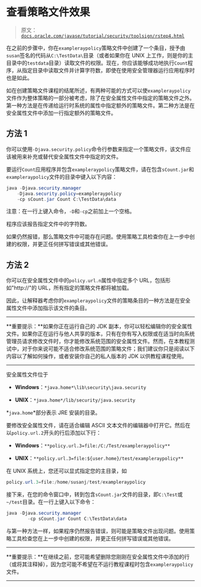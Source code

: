 # 查看策略文件效果

> 原文：[`docs.oracle.com/javase/tutorial/security/toolsign/rstep4.html`](https://docs.oracle.com/javase/tutorial/security/toolsign/rstep4.html)

在之前的步骤中，你在`exampleraypolicy`策略文件中创建了一个条目，授予由`susan`签名的代码从`C:\TestData\`目录（或者如果你在 UNIX 上工作，则是你的主目录中的`testdata`目录）读取文件的权限。现在，你应该能够成功地执行`Count`程序，从指定目录中读取文件并计算字符数，即使在使用安全管理器运行应用程序时也是如此。

如在创建策略文件课程的结尾所述，有两种可能的方式可以使`exampleraypolicy`文件作为整体策略的一部分被考虑，除了在安全属性文件中指定的策略文件之外。第一种方法是在传递给运行时系统的属性中指定额外的策略文件。第二种方法是在安全属性文件中添加一行指定额外的策略文件。

## 方法 1

你可以使用`-Djava.security.policy`命令行参数来指定一个策略文件，该文件应该被用来补充或替代安全属性文件中指定的文件。

要运行`Count`应用程序并包含`exampleraypolicy`策略文件，请在包含`sCount.jar`和`exampleraypolicy`文件的目录中键入以下内容：

```java
java -Djava.security.manager
    -Djava.security.policy=exampleraypolicy
    -cp sCount.jar Count C:\TestData\data

```

注意：在一行上键入命令，`-D`和`-cp`之前加上一个空格。

程序应该报告指定文件中的字符数。

如果仍然报错，那么策略文件中可能存在问题。使用策略工具检查你在上一步中创建的权限，并更正任何拼写错误或其他错误。

## 方法 2

你可以在安全属性文件中的`policy.url.n`属性中指定多个 URL，包括形如"http://"的 URL，所有指定的策略文件都将被加载。

因此，让解释器考虑你的`exampleraypolicy`文件的策略条目的一种方法是在安全属性文件中添加指示该文件的条目。

* * *

**重要提示：**如果你正在运行自己的 JDK 副本，你可以轻松编辑你的安全属性文件。如果你正在运行与他人共享的版本，只有在你有写入权限或在适当时向系统管理员请求修改文件时，你才能修改系统范围的安全属性文件。然而，在本教程测试中，对于你来说可能不适合修改系统范围的策略文件；我们建议你只是阅读以下内容以了解如何操作，或者安装你自己的私人版本的 JDK 以供教程课程使用。

* * *

安全属性文件位于

+   **Windows**：`*java.home*\lib\security\java.security`

+   **UNIX**：`*java.home*/lib/security/java.security`

*`java.home`*部分表示 JRE 安装的目录。

要修改安全属性文件，请在适合编辑 ASCII 文本文件的编辑器中打开它。然后在以`policy.url.2`开头的行后添加以下行：

+   **Windows**：`**policy.url.3=file:/C:/Test/exampleraypolicy**`

+   **UNIX**：`**policy.url.3=file:${user.home}/test/exampleraypolicy**`

在 UNIX 系统上，您还可以显式指定您的主目录，如

```java
policy.url.3=file:/home/susanj/test/exampleraypolicy

```

接下来，在您的命令窗口中，转到包含`sCount.jar`文件的目录，即`C:\Test`或`~/test`目录。在一行上键入以下命令：

```java
java -Djava.security.manager
        -cp sCount.jar Count C:\TestData\data

```

与第一种方法一样，如果程序仍然报告错误，则可能是策略文件出现问题。使用策略工具检查您在上一步中创建的权限，并更正任何拼写错误或其他错误。

* * *

**重要提示：**在继续之前，您可能希望删除您刚刚在安全属性文件中添加的行（或将其注释掉），因为您可能不希望在不运行教程课程时包含`exampleraypolicy`文件。

* * *
